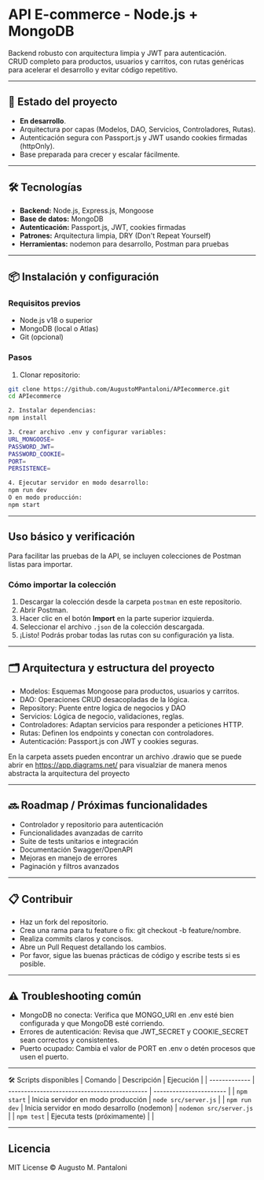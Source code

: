 # API E-commerce - Node.js + MongoDB

Backend robusto con arquitectura limpia y JWT para autenticación.  
CRUD completo para productos, usuarios y carritos, con rutas genéricas para acelerar el desarrollo y evitar código repetitivo.

---

## 🚀 Estado del proyecto

- **En desarrollo**.
- Arquitectura por capas (Modelos, DAO, Servicios, Controladores, Rutas).
- Autenticación segura con Passport.js y JWT usando cookies firmadas (httpOnly).
- Base preparada para crecer y escalar fácilmente.

---

## 🛠 Tecnologías

- **Backend:** Node.js, Express.js, Mongoose  
- **Base de datos:** MongoDB   
- **Autenticación:** Passport.js, JWT, cookies firmadas  
- **Patrones:** Arquitectura limpia, DRY (Don't Repeat Yourself)  
- **Herramientas:** nodemon para desarrollo, Postman para pruebas  

---

## 📦 Instalación y configuración

### Requisitos previos

- Node.js v18 o superior  
- MongoDB (local o Atlas)  
- Git (opcional)

### Pasos

1. Clonar repositorio:  
```bash
git clone https://github.com/AugustoMPantaloni/APIecommerce.git
cd APIecommerce

2. Instalar dependencias:
npm install

3. Crear archivo .env y configurar variables:
URL_MONGOOSE=
PASSWORD_JWT=
PASSWORD_COOKIE=
PORT=
PERSISTENCE=

4. Ejecutar servidor en modo desarrollo:
npm run dev
O en modo producción:
npm start
```

---

## Uso básico y verificación
Para facilitar las pruebas de la API, se incluyen colecciones de Postman listas para importar.

### Cómo importar la colección

1. Descargar la colección desde la carpeta `postman` en este repositorio.
2. Abrir Postman.
3. Hacer clic en el botón **Import** en la parte superior izquierda.
4. Seleccionar el archivo `.json` de la colección descargada.
5. ¡Listo! Podrás probar todas las rutas con su configuración ya lista. 

---

## 🗂 Arquitectura y estructura del proyecto

- Modelos: Esquemas Mongoose para productos, usuarios y carritos.
- DAO: Operaciones CRUD desacopladas de la lógica.
- Repository: Puente entre logica de negocios y DAO
- Servicios: Lógica de negocio, validaciones, reglas.
- Controladores: Adaptan servicios para responder a peticiones HTTP.
- Rutas: Definen los endpoints y conectan con controladores.
- Autenticación: Passport.js con JWT y cookies seguras.

En la carpeta assets pueden encontrar un archivo .drawio que se puede abrir en https://app.diagrams.net/ para visualziar de manera menos abstracta la arquitectura del proyecto

---

## 🔜 Roadmap / Próximas funcionalidades
- Controlador y repositorio para autenticación
- Funcionalidades avanzadas de carrito
- Suite de tests unitarios e integración
- Documentación Swagger/OpenAPI
- Mejoras en manejo de errores
- Paginación y filtros avanzados

---

## 📋 Contribuir
- Haz un fork del repositorio.
- Crea una rama para tu feature o fix: git checkout -b feature/nombre.
- Realiza commits claros y concisos.
- Abre un Pull Request detallando los cambios.
- Por favor, sigue las buenas prácticas de código y escribe tests si es posible.

---

## ⚠️ Troubleshooting común
- MongoDB no conecta: Verifica que MONGO_URI en .env esté bien configurada y que MongoDB esté corriendo.
- Errores de autenticación: Revisa que JWT_SECRET y COOKIE_SECRET sean correctos y consistentes.
- Puerto ocupado: Cambia el valor de PORT en .env o detén procesos que usen el puerto.

---

🛠 Scripts disponibles
| Comando       | Descripción                                  | Ejecución               |
| ------------- | -------------------------------------------- | ----------------------- |
| `npm start`   | Inicia servidor en modo producción           | `node src/server.js`    |
| `npm run dev` | Inicia servidor en modo desarrollo (nodemon) | `nodemon src/server.js` |
| `npm test`    | Ejecuta tests (próximamente)                 |                         |

---

## Licencia
MIT License © Augusto M. Pantaloni